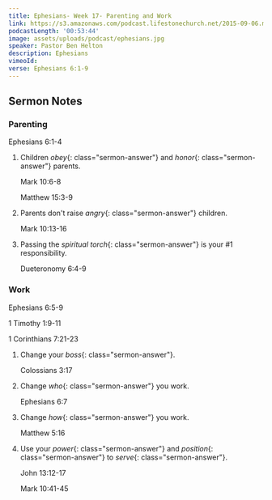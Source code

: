 ```yaml
---
title: Ephesians- Week 17- Parenting and Work
link: https://s3.amazonaws.com/podcast.lifestonechurch.net/2015-09-06.mp3
podcastLength: '00:53:44'
image: assets/uploads/podcast/ephesians.jpg
speaker: Pastor Ben Helton
description: Ephesians
vimeoId:
verse: Ephesians 6:1-9
---
```


## Sermon Notes

### Parenting

Ephesians 6:1-4

1. Children *obey*{: class="sermon-answer"} and *honor*{: class="sermon-answer"} parents.

   Mark 10:6-8

   Matthew 15:3-9

1. Parents don't raise *angry*{: class="sermon-answer"} children.

   Mark 10:13-16

1. Passing the *spiritual torch*{: class="sermon-answer"} is your #1 responsibility.

   Dueteronomy 6:4-9

### Work

Ephesians 6:5-9

1 Timothy 1:9-11

1 Corinthians 7:21-23

1. Change your *boss*{: class="sermon-answer"}.

   Colossians 3:17

1. Change *who*{: class="sermon-answer"} you work.

   Ephesians 6:7

1. Change *how*{: class="sermon-answer"} you work.

   Matthew 5:16

1. Use your *power*{: class="sermon-answer"} and *position*{: class="sermon-answer"} to *serve*{: class="sermon-answer"}.

   John 13:12-17

   Mark 10:41-45
